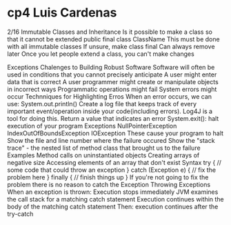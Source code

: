# cp4 Luis Cardenas

2/16
Immutable Classes and Inheritance
  Is it possible to make a class so that it cannot be extended
    public final class ClassName
  This must be done with all immutable classes
  If unsure, make class final
    Can always remove later
    Once you let people extend a class, you can't make changes

Exceptions
Chalenges to Building Robust Software
  Software will often be used in conditions that you cannot precisely anticipate
  A user might enter data that is correct
  A user programmer might create or manipulate objects in incorrect ways
  Programmatic operations might fail
  System errors might occur
Technniques for Highlighting Erros
  When an error occurs, we can use:
    System.out.println()
      Create a log file that keeps track of every important event/operation inside your code(including errors). Log4J is a tool for doing this.
    Return a value that indicates an error
    System.exit(): halt execution of your program
Exceptions
  NullPointerException
  IndexOutOfBoundsException
  IOException
 These cause your program to halt
  Show the file and line number where the failure occured 
  Show the "stack trace" - the nested list of method class that brought us to the failure
Examples
  Method calls on uninstantiated objects
  Creating arrays of negative size
  Accessing elements of an array that don't exist
Syntax
  try
    {
      // some code that could throw an exception
    }
    catch (Exception e)
    {
      // fix the problem here
    }
    finally
    {
      // finish things up
    }
 If you're not going to fix the problem there is no reason to catch the Exception
Throwing Exceptions
  When an exception is thrown:
    Execution stops immediately
    JVM examines the call stack for a matching catch statement
    Execution continues within the body of the matching catch statement
    Then: execution continues after the try-catch
 
